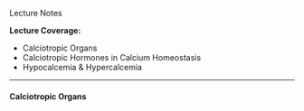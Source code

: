 Lecture Notes

**Lecture Coverage:**
- Calciotropic Organs
- Calciotropic Hormones in Calcium Homeostasis
- Hypocalcemia & Hypercalcemia

---
#### **Calciotropic Organs**